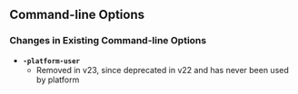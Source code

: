 ## Command-line Options

### Changes in Existing Command-line Options

- **`-platform-user`**
  - Removed in v23, since deprecated in v22 and has never been used by platform

